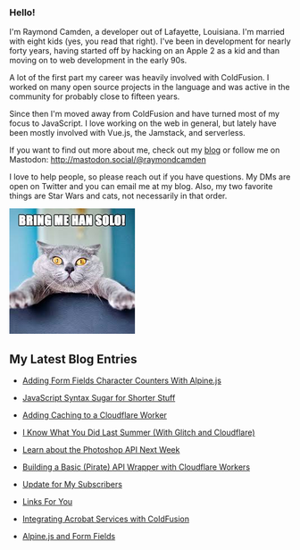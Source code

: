 ### Hello!

I'm Raymond Camden, a developer out of Lafayette, Louisiana. I'm married with eight kids (yes, you read that right). I've been in development for nearly forty years, having started off by hacking on an Apple 2 as a kid and than moving on to web development in the early 90s.

A lot of the first part my career was heavily involved with ColdFusion. I worked on many open source projects in the language and was active in the community for probably close to fifteen years. 

Since then I'm moved away from ColdFusion and have turned most of my focus to JavaScript. I love working on the web in general, but lately have been mostly involved with Vue.js, the Jamstack, and serverless. 

If you want to find out more about me, check out my [blog](https://www.raymondcamden.com) or follow me on Mastodon: <http://mastodon.social/@raymondcamden>

I love to help people, so please reach out if you have questions. My DMs are open on Twitter and you can email me at my blog. Also, my two favorite things are Star Wars and cats, not necessarily in that order.

![Star Wars cat](https://raw.githubusercontent.com/cfjedimaster/cfjedimaster/master/cat.jpg)

<!-- RSS -->
## My Latest Blog Entries

* [Adding Form Fields Character Counters With Alpine.js](https://www.raymondcamden.com/2023/08/09/adding-form-fields-characters-counters-with-alpinejs)

* [JavaScript Syntax Sugar for Shorter Stuff](https://www.raymondcamden.com/2023/08/08/javascript-syntax-sugar-for-shorter-stuff)

* [Adding Caching to a Cloudflare Worker](https://www.raymondcamden.com/2023/08/06/adding-caching-to-a-cloudflare-worker)

* [I Know What You Did Last Summer (With Glitch and Cloudflare)](https://www.raymondcamden.com/2023/08/04/i-know-what-you-did-last-summer-with-glitch-and-cloudflare)

* [Learn about the Photoshop API Next Week](https://www.raymondcamden.com/2023/08/03/learn-about-the-photoshop-api-next-week)

* [Building a Basic (Pirate) API Wrapper with Cloudflare Workers](https://www.raymondcamden.com/2023/08/01/building-a-basic-pirate-api-wrapper-with-cloudflare-workers)

* [Update for My Subscribers](https://www.raymondcamden.com/2023/07/31/update-for-my-subscribers)

* [Links For You](https://www.raymondcamden.com/2023/07/29/links-for-you)

* [Integrating Acrobat Services with ColdFusion](https://www.raymondcamden.com/2023/07/21/integrating-acrobat-services-with-coldfusion)

* [Alpine.js and Form Fields](https://www.raymondcamden.com/2023/07/18/alpinejs-and-form-fields)

<!-- ENDRSS -->

